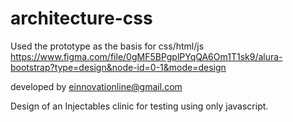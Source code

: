 # architecture-css
Used the prototype as the basis for css/html/js
https://www.figma.com/file/0gMF5BPgplPYqQA6Om1T1sk9/alura-bootstrap?type=design&node-id=0-1&mode=design

developed by einnovationline@gmail.com


Design of an Injectables clinic for testing using only javascript.